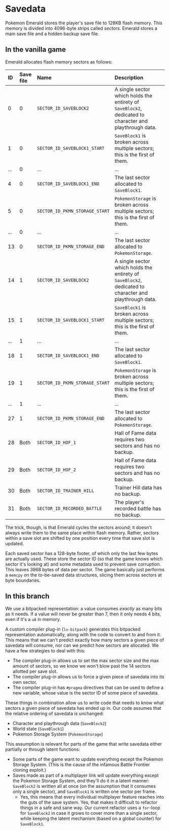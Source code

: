 
# Savedata

Pokemon Emerald stores the player's save file to 128KB flash memory. This memory is divided into 4096-byte strips called <dfn>sectors</dfn>. Emerald stores a main save file and a hidden backup save file.


## In the vanilla game

Emerald allocates flash memory sectors as follows:

| ID | Save file | Name | Description |
| :- | :- | :- | :- |
| 0 | 0 | `SECTOR_ID_SAVEBLOCK2` | A single sector which holds the entirety of `SaveBlock2`, dedicated to character and playthrough data. |
| 1 | 0 | `SECTOR_ID_SAVEBLOCK1_START` | `SaveBlock1` is broken across multiple sectors; this is the first of them. |
| ... | 0 | ... | ... |
| 4 | 0 | `SECTOR_ID_SAVEBLOCK1_END` | The last sector allocated to `SaveBlock1`. |
| 5 | 0 | `SECTOR_ID_PKMN_STORAGE_START` | `PokemonStorage` is broken across multiple sectors; this is the first of them. |
| ... | 0 | ... | ... |
| 13 | 0 | `SECTOR_ID_PKMN_STORAGE_END` | The last sector allocated to `PokemonStorage`. |
| 14 | 1 | `SECTOR_ID_SAVEBLOCK2` | A single sector which holds the entirety of `SaveBlock2`, dedicated to character and playthrough data. |
| 15 | 1 | `SECTOR_ID_SAVEBLOCK1_START` | `SaveBlock1` is broken across multiple sectors; this is the first of them. |
| ... | 1 | ... | ... |
| 18 | 1 | `SECTOR_ID_SAVEBLOCK1_END` | The last sector allocated to `SaveBlock1`. |
| 19 | 1 | `SECTOR_ID_PKMN_STORAGE_START` | `PokemonStorage` is broken across multiple sectors; this is the first of them. |
| ... | 1 | ... | ... |
| 27 | 1 | `SECTOR_ID_PKMN_STORAGE_END` | The last sector allocated to `PokemonStorage`. |
| 28 | Both | `SECTOR_ID_HOF_1` | Hall of Fame data requires two sectors and has no backup. |
| 29 | Both | `SECTOR_ID_HOF_2` | Hall of Fame data requires two sectors and has no backup. |
| 30 | Both | `SECTOR_ID_TRAINER_HILL` | Trainer Hill data has no backup. |
| 31 | Both | `SECTOR_ID_RECORDED_BATTLE` | The player's recorded battle has no backup. |

The trick, though, is that Emerald cycles the sectors around; it doesn't always write them to the same place within flash memory. Rather, sectors within a save slot are shifted by one position every time that save slot is updated.

Each saved sector has a 128-byte footer, of which only the last few bytes are actually used. These store the sector ID (so that the game knows which sector it's looking at) and some metadata used to prevent save corruption. This leaves 3968 bytes of data per sector. The game basically just performs a `memcpy` on the to-be-saved data structures, slicing them across sectors at byte boundaries.

## In this branch

We use a bitpacked representation: a value consumes *exactly* as many bits as it needs. If a value will never be greater than 7, then it only needs 4 bits, even if it's a `u8` in memory.

A custom compiler plug-in (`lu-bitpack`) generates this bitpacked representation automatically, along with the code to convert to and from it. This means that we can't predict exactly how many sectors a given piece of savedata will consume, nor can we predict how sectors are allocated. We have a few strategies to deal with this:

* The compiler plug-in allows us to set the max sector size and the max amount of sectors, so we know we won't blow past the 14 sectors allotted per save slot.
* The compiler plug-in allows us to force a given piece of savedata into its own sector.
* The compiler plug-in has `#pragma` directives that can be used to define a new variable, whose value is the sector ID of some piece of savedata.

These things in combination allow us to write code that needs to know what sectors a given piece of savedata has ended up in. Our code assumes that the relative ordering of savedata is unchanged:

* Character and playthrough data (`SaveBlock2`)
* World state (`SaveBlock1`)
* Pokemon Storage System (`PokemonStorage`)

This assumption is relevant for parts of the game that write savedata either partially or through latent functions:

* Some parts of the game want to update everything except the Pokemon Storage System. (This is the cause of the infamous Battle Frontier cloning exploit.)
* Saves made as part of a multiplayer link will update everything except the Pokemon Storage System, *and* they'll do it in a latent manner: `SaveBlock2` is written all at once (on the assumption that it consumes only a single sector), and `SaveBlock1` is written one sector per frame.
  * Yes, this means that every individual multiplayer feature reaches into the guts of the save system. Yes, that makes it difficult to refactor things in a safe and sane way. Our current refactor uses a `for`-loop for `SaveBlock2` in case it grows to cover more than a single sector, while keeping the latent mechanism (based on a global counter) for `SaveBlock1`.
